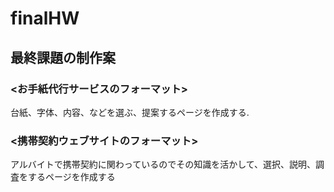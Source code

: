 # finalHW

## 最終課題の制作案
### <お手紙代行サービスのフォーマット>
台紙、字体、内容、などを選ぶ、提案するページを作成する.
### <携帯契約ウェブサイトのフォーマット>
アルバイトで携帯契約に関わっているのでその知識を活かして、選択、説明、調査をするページを作成する
